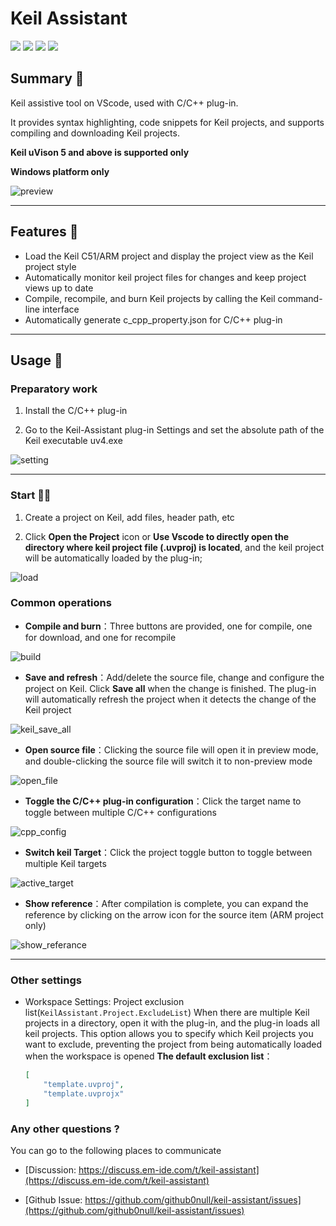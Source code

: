 # Keil Assistant

[![](https://vsmarketplacebadge.apphb.com/version/CL.keil-assistant.svg)](https://marketplace.visualstudio.com/items?itemName=CL.keil-assistant)      [![](https://vsmarketplacebadge.apphb.com/installs/CL.keil-assistant.svg)](https://marketplace.visualstudio.com/items?itemName=CL.keil-assistant)     [![](https://vsmarketplacebadge.apphb.com/downloads/CL.keil-assistant.svg)](https://marketplace.visualstudio.com/items?itemName=CL.keil-assistant)     [![](https://vsmarketplacebadge.apphb.com/rating/CL.keil-assistant.svg)](https://marketplace.visualstudio.com/items?itemName=CL.keil-assistant)

## Summary 📑

Keil assistive tool on VScode, used with C/C++ plug-in.

It provides syntax highlighting, code snippets for Keil projects, and supports compiling and downloading Keil projects.

**Keil uVison 5 and above is supported only**  

**Windows platform only**

![preview](./res/preview/preview.png)

***

## Features 🎉

- Load the Keil C51/ARM project and display the project view as the Keil project style
- Automatically monitor keil project files for changes and keep project views up to date
- Compile, recompile, and burn Keil projects by calling the Keil command-line interface
- Automatically generate c_cpp_property.json for C/C++ plug-in

***

## Usage 📖

### Preparatory work

1. Install the C/C++ plug-in
>
2. Go to the Keil-Assistant plug-in Settings and set the absolute path of the Keil executable uv4.exe
 
 ![setting](./res/preview/setting.png)

***

### Start 🏃‍♀️

1. Create a project on Keil, add files, header path, etc
> 
2. Click **Open the Project** icon or **Use Vscode to directly open the directory where keil project file (.uvproj) is located**, and the keil project will be automatically loaded by the plug-in;
 
 ![load](./res/preview/load.png)

### Common operations

- **Compile and burn**：Three buttons are provided, one for compile, one for download, and one for recompile
 
 ![build](./res/preview/build.png)

>

- **Save and refresh**：Add/delete the source file, change and configure the project on Keil. Click **Save all** when the change is finished. The plug-in will automatically refresh the project when it detects the change of the Keil project
 
 ![keil_save_all](./res/preview/keil_save_all.png)

>

- **Open source file**：Clicking the source file will open it in preview mode, and double-clicking the source file will switch it to non-preview mode
 
 ![open_file](./res/preview/open_file.png)

>

- **Toggle the C/C++ plug-in configuration**：Click the target name to toggle between multiple C/C++ configurations
 
 ![cpp_config](./res/preview/cpp_config.png)

>

- **Switch keil Target**：Click the project toggle button to toggle between multiple Keil targets
 
 ![active_target](./res/preview/active_target.png)

>

- **Show reference**：After compilation is complete, you can expand the reference by clicking on the arrow icon for the source item (ARM project only)
 
 ![show_referance](./res/preview/ref_show.png)

***

### Other settings

- Workspace Settings: Project exclusion list(`KeilAssistant.Project.ExcludeList`)
 When there are multiple Keil projects in a directory, open it with the plug-in, and the plug-in loads all keil projects. This option allows you to specify which Keil projects you want to exclude, preventing the project from being automatically loaded when the workspace is opened
 **The default exclusion list**：
  ```json
  [
      "template.uvproj",
      "template.uvprojx"
  ]
  ```

### Any other questions ?

You can go to the following places to communicate

- [Discussion: https://discuss.em-ide.com/t/keil-assistant](https://discuss.em-ide.com/t/keil-assistant)

- [Github Issue: https://github.com/github0null/keil-assistant/issues](https://github.com/github0null/keil-assistant/issues)
